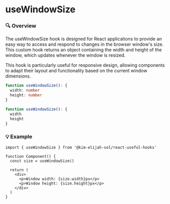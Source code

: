 # useWindowSize

### 🔍 Overview

The useWindowSize hook is designed for React applications to provide an easy way to access and respond to changes in the browser window's size. This custom hook returns an object containing the width and height of the window, which updates whenever the window is resized.

This hook is particularly useful for responsive design, allowing components to adapt their layout and functionality based on the current window dimensions.

```typescript
function useWindowSize(): {
  width: number
  height: number
}
```

```typescript
function useWindowSize(): {
  width
  height
}
```

### 💡 Example

```tsx
import { useWindowSize } from '@kim-elijah-sol/react-useful-hooks'

function Component() {
  const size = useWindowSize()

  return (
    <div>
      <p>Window width: {size.width}px</p>
      <p>Window height: {size.height}px</p>
    </div>
  )
}
```
